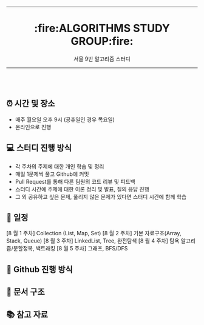 ----
<div align="center"> <h1> :fire:ALGORITHMS STUDY GROUP:fire: </div>
<div align="center"> 서울 9반 알고리즘 스터디 </div>

----
<br></br>
## :alarm_clock: 시간 및 장소
- 매주 월요일 오후 9시 (공휴일인 경우 목요일)
- 온라인으로 진행

## :computer: 스터디 진행 방식
- 각 주차의 주제에 대한 개인 학습 및 정리
- 매일 1문제씩 풀고 Github에 커밋
- Pull Request를 통해 다른 팀원의 코드 리뷰 및 피드백
- 스터디 시간에 주제에 대한 이론 정리 및 발표, 질의 응답 진행
- 그 외 공유하고 싶은 문제, 풀리지 않은 문제가 있다면 스터디 시간에 함께 학습

## :date: 일정
[8 월 1 주차] Collection (List, Map, Set)
[8 월 2 주차] 기본 자료구조(Array, Stack, Queue)
[8 월 3 주차] LinkedList, Tree, 완전탐색
[8 월 4 주차] 탐욕 알고리즘/분할정복, 백트래킹
[8 월 5 주차] 그래프, BFS/DFS

## :pushpin: Github 진행 방식

## :file_folder: 문서 구조

## :books: 참고 자료
